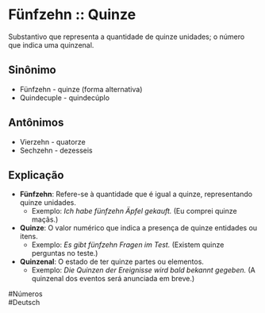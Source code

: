 # Fünfzehn :: Quinze
Substantivo que representa a quantidade de quinze unidades; o número que indica uma quinzenal.

## Sinônimo
- Fünfzehn - quinze (forma alternativa)  
- Quindecuple - quindecúplo  

## Antônimos
- Vierzehn - quatorze  
- Sechzehn - dezesseis  

## Explicação
- **Fünfzehn**: Refere-se à quantidade que é igual a quinze, representando quinze unidades.
  - Exemplo: *Ich habe fünfzehn Äpfel gekauft.* (Eu comprei quinze maçãs.)
- **Quinze**: O valor numérico que indica a presença de quinze entidades ou itens.
  - Exemplo: *Es gibt fünfzehn Fragen im Test.* (Existem quinze perguntas no teste.)
- **Quinzenal**: O estado de ter quinze partes ou elementos.
  - Exemplo: *Die Quinzen der Ereignisse wird bald bekannt gegeben.* (A quinzenal dos eventos será anunciada em breve.)

#Números  
#Deutsch